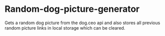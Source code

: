 # Random-dog-picture-generator
Gets a random dog picture from the dog.ceo api and also stores all previous random picture links in local storage which can be cleared.
